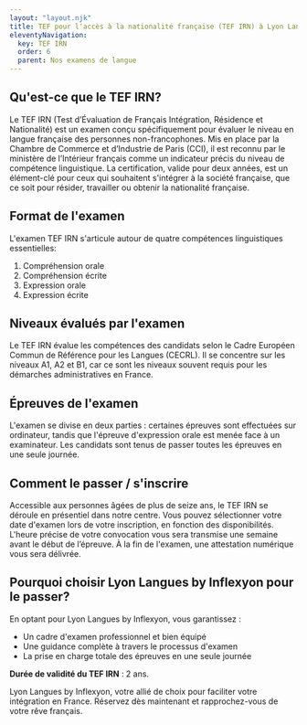 ```yaml
---
layout: "layout.njk"
title: TEF pour l'accès à la nationalité française (TEF IRN) à Lyon Langues - Votre Chemin vers la Citoyenneté Française
eleventyNavigation:
  key: TEF IRN
  order: 6
  parent: Nos examens de langue
---
```



## Qu'est-ce que le TEF IRN?

Le TEF IRN (Test d’Évaluation de Français Intégration, Résidence et Nationalité) est un examen conçu spécifiquement pour évaluer le niveau en langue française des personnes non-francophones. Mis en place par la Chambre de Commerce et d’Industrie de Paris (CCI), il est reconnu par le ministère de l’Intérieur français comme un indicateur précis du niveau de compétence linguistique. La certification, valide pour deux années, est un élément-clé pour ceux qui souhaitent s'intégrer à la société française, que ce soit pour résider, travailler ou obtenir la nationalité française.

## Format de l'examen

L'examen TEF IRN s'articule autour de quatre compétences linguistiques essentielles:

1. Compréhension orale
2. Compréhension écrite
3. Expression orale
4. Expression écrite

## Niveaux évalués par l'examen

Le TEF IRN évalue les compétences des candidats selon le Cadre Européen Commun de Référence pour les Langues (CECRL). Il se concentre sur les niveaux A1, A2 et B1, car ce sont les niveaux souvent requis pour les démarches administratives en France.

## Épreuves de l'examen

L'examen se divise en deux parties : certaines épreuves sont effectuées sur ordinateur, tandis que l'épreuve d'expression orale est menée face à un examinateur. Les candidats sont tenus de passer toutes les épreuves en une seule journée.

## Comment le passer / s'inscrire

Accessible aux personnes âgées de plus de seize ans, le TEF IRN se déroule en présentiel dans notre centre. Vous pouvez sélectionner votre date d'examen lors de votre inscription, en fonction des disponibilités. L'heure précise de votre convocation vous sera transmise une semaine avant le début de l’épreuve. À la fin de l'examen, une attestation numérique vous sera délivrée.

## Pourquoi choisir Lyon Langues by Inflexyon pour le passer?

En optant pour Lyon Langues by Inflexyon, vous garantissez :

- Un cadre d'examen professionnel et bien équipé
- Une guidance complète à travers le processus d'examen
- La prise en charge totale des épreuves en une seule journée

**Durée de validité du TEF IRN** : 2 ans.

Lyon Langues by Inflexyon, votre allié de choix pour faciliter votre intégration en France. Réservez dès maintenant et rapprochez-vous de votre rêve français.